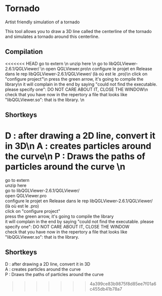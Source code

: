 # Tornado

Artist friendly simulation of a tornado 

This tool allows you to draw a 3D line called the centerline of the tornado and simulates a tornado around this centerline. 

## Compilation

<<<<<<< HEAD
go to extern \n
unzip here \n
go to libQGLViewer-2.6.1/QGLViewer/ \n
open QGLViewer.pro\n
configure le projet en Release dans le rep libQGLViewer-2.6.1/QGLViewer/ (là où est le .pro)\n
click on "configure project"\n
press the green arrow, it's going to compile the library\n
it will complain in the end by saying "could not find the executable. please specify one": DO NOT CARE ABOUT IT, CLOSE THE WINDOW\n
check that you have now in the repertory a file that looks like "libQGLViewer.so": that is the library.
\n
## Shortkeys 

D : after drawing a 2D line, convert it in 3D\n
A : creates particles around the curve\n
P : Draws the paths of particles around the curve \n
=======
go to extern  
unzip here  
go to libQGLViewer-2.6.1/QGLViewer/  
open QGLViewer.pro  
configure le projet en Release dans le rep libQGLViewer-2.6.1/QGLViewer/ (là où est le .pro)  
click on "configure project"  
press the green arrow, it's going to compile the library  
it will complain in the end by saying "could not find the executable. please specify one": DO NOT CARE ABOUT IT, CLOSE THE WINDOW  
check that you have now in the repertory a file that looks like "libQGLViewer.so": that is the library.  

## Shortkeys 

D : after drawing a 2D line, convert it in 3D  
A : creates particles around the curve  
P : Draws the paths of particles around the curve   
>>>>>>> 4a399ce83b9875f8d85ee7f01a6c455db41b78a7
